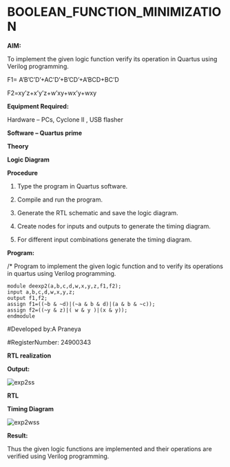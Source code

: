 # BOOLEAN_FUNCTION_MINIMIZATION

**AIM:**

To implement the given logic function verify its operation in Quartus using Verilog programming.

F1= A’B’C’D’+AC’D’+B’CD’+A’BCD+BC’D 

F2=xy’z+x’y’z+w’xy+wx’y+wxy

**Equipment Required:**

Hardware – PCs, Cyclone II , USB flasher

**Software – Quartus prime**

**Theory**

**Logic Diagram**

**Procedure**

1.	Type the program in Quartus software.

2.	Compile and run the program.

3.	Generate the RTL schematic and save the logic diagram.

4.	Create nodes for inputs and outputs to generate the timing diagram.

5.	For different input combinations generate the timing diagram.


**Program:**

/* Program to implement the given logic function and to verify its operations in quartus using Verilog programming. 

    module deexp2(a,b,c,d,w,x,y,z,f1,f2);
    input a,b,c,d,w,x,y,z;
    output f1,f2;
    assign f1=((~b & ~d)|(~a & b & d)|(a & b & ~c));
    assign f2=((~y & z)|( w & y )|(x & y));
    endmodule


#Developed by:A Praneya

#RegisterNumber: 24900343



**RTL realization**

**Output:**

![exp2ss](https://github.com/user-attachments/assets/56bac347-61b5-4a83-aa10-d1ee7b3260d8)


**RTL**

**Timing Diagram**

![exp2wss](https://github.com/user-attachments/assets/13c168c7-038c-4bf5-bd7f-6132b50fd9c2)


**Result:**

Thus the given logic functions are implemented  and their operations are verified using Verilog programming.


